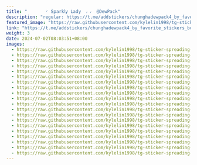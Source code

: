 ```yaml
---
title: "‌       ◜ 𝖲𝗉𝖺r𝗄𝗅𝗒 𝖫𝖺𝖽𝗒  ៸ ៸  @DewPack"
description: "regular: https://t.me/addstickers/chunghadewpack4_by_favorite_stickers_bot"
featured_image: "https://raw.githubusercontent.com/kylelin1998/tg-sticker-spreading-worldwide-images/main/img/36e19a8b-48b8-4e1f-9346-fbe1aede2960.jpg"
link: "https://t.me/addstickers/chunghadewpack4_by_favorite_stickers_bot"
weight: 3
date: 2024-07-02T08:03:51+08:00
images:
  - https://raw.githubusercontent.com/kylelin1998/tg-sticker-spreading-worldwide-images/main/img/36e19a8b-48b8-4e1f-9346-fbe1aede2960.jpg
  - https://raw.githubusercontent.com/kylelin1998/tg-sticker-spreading-worldwide-images/main/img/adc172e4-df9f-4774-8c3f-1d166ee6a108.jpg
  - https://raw.githubusercontent.com/kylelin1998/tg-sticker-spreading-worldwide-images/main/img/f8dc2df4-6f50-4051-92ba-a8cf9895efee.jpg
  - https://raw.githubusercontent.com/kylelin1998/tg-sticker-spreading-worldwide-images/main/img/99bd307d-6f48-46bc-9741-f1b01d9dd23a.jpg
  - https://raw.githubusercontent.com/kylelin1998/tg-sticker-spreading-worldwide-images/main/img/bacb447a-ea19-46db-9d50-2448f270c9d9.jpg
  - https://raw.githubusercontent.com/kylelin1998/tg-sticker-spreading-worldwide-images/main/img/a65d1148-2d2c-49ef-8120-69d0bcccc17d.jpg
  - https://raw.githubusercontent.com/kylelin1998/tg-sticker-spreading-worldwide-images/main/img/98caaa7a-1594-46a6-b376-fa3fe5ae8746.jpg
  - https://raw.githubusercontent.com/kylelin1998/tg-sticker-spreading-worldwide-images/main/img/14cadab4-d4cb-4cfb-b794-57c39aabf963.jpg
  - https://raw.githubusercontent.com/kylelin1998/tg-sticker-spreading-worldwide-images/main/img/9f4d1eb6-186f-44db-96e7-cd1c261d664e.jpg
  - https://raw.githubusercontent.com/kylelin1998/tg-sticker-spreading-worldwide-images/main/img/3adbed74-22f9-444b-ae05-e49d07dccccc.jpg
  - https://raw.githubusercontent.com/kylelin1998/tg-sticker-spreading-worldwide-images/main/img/708a5ea6-6b6d-44b9-b389-61c7b9d0211a.jpg
  - https://raw.githubusercontent.com/kylelin1998/tg-sticker-spreading-worldwide-images/main/img/afc2a805-618a-4dad-a9b2-22e635a5c4c3.jpg
  - https://raw.githubusercontent.com/kylelin1998/tg-sticker-spreading-worldwide-images/main/img/f0a333db-6a10-426d-a238-24a78492c6dd.jpg
  - https://raw.githubusercontent.com/kylelin1998/tg-sticker-spreading-worldwide-images/main/img/697a2946-0ba1-4a3c-9fd1-d1028b7839bd.jpg
  - https://raw.githubusercontent.com/kylelin1998/tg-sticker-spreading-worldwide-images/main/img/dd41d58e-e963-4942-a7a7-acc80288810c.jpg
  - https://raw.githubusercontent.com/kylelin1998/tg-sticker-spreading-worldwide-images/main/img/e68b09e6-8240-494d-860e-00f5c52c7bc2.jpg
  - https://raw.githubusercontent.com/kylelin1998/tg-sticker-spreading-worldwide-images/main/img/c701765d-3190-4650-8c87-965da19aa65c.jpg
  - https://raw.githubusercontent.com/kylelin1998/tg-sticker-spreading-worldwide-images/main/img/7a07cb4c-fc04-4ff6-a78e-54b31470c364.jpg
  - https://raw.githubusercontent.com/kylelin1998/tg-sticker-spreading-worldwide-images/main/img/1ad8b92d-7e9e-4bba-8723-a8da023808af.jpg
  - https://raw.githubusercontent.com/kylelin1998/tg-sticker-spreading-worldwide-images/main/img/447d3f55-1458-4c22-984a-49a3c4fa37ec.jpg
---
```

